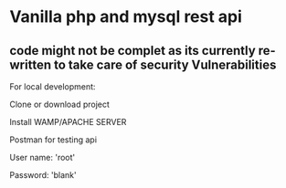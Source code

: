 # Vanilla php and mysql rest api
 
## code might not be complet as its currently re-written to take care of security Vulnerabilities

For local development:

Clone or download project

Install WAMP/APACHE SERVER

Postman for testing api

User name: 'root'

Password: 'blank'
